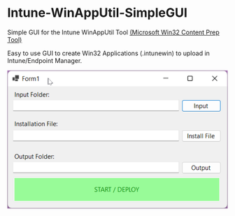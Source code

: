 # Intune-WinAppUtil-SimpleGUI
Simple GUI for the Intune WinAppUtil Tool [(Microsoft Win32 Content Prep Tool)](https://github.com/microsoft/Microsoft-Win32-Content-Prep-Tool "(Microsoft Win32 Content Prep Tool)")

Easy to use GUI to create Win32 Applications (.intunewin) to upload in Intune/Endpoint Manager.

![GUI-Preview](https://raw.githubusercontent.com/xlimit91/Intune-WinAppUtil-SimpleGUI/main/Form1.png?token=AF5SLUEKVNKPVIROGBJFPW3BLBKWQ)
